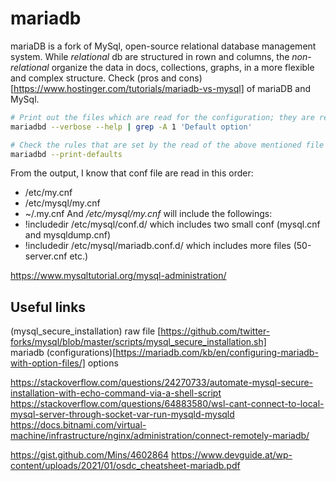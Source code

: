 # mariadb

mariaDB is a fork of MySql, open-source relational database management system. While _relational_ db are structured in rown and columns, the _non-relational_ organize the data in docs, collections, graphs, in a more flexible and complex structure. Check (pros and cons)[https://www.hostinger.com/tutorials/mariadb-vs-mysql] of mariaDB and MySql.

```bash
# Print out the files which are read for the configuration; they are read in that order, and they don't replace themselves, instead they _ADD_ the rules.
mariadbd --verbose --help | grep -A 1 'Default option'

# Check the rules that are set by the read of the above mentioned file
mariadbd --print-defaults
```  

From the output, I know that conf file are read in this order:
- /etc/my.cnf
- /etc/mysql/my.cnf
- ~/.my.cnf
And _/etc/mysql/my.cnf_ will include the followings:
- !includedir /etc/mysql/conf.d/ which includes two small conf (mysql.cnf and mysqldump.cnf)
- !includedir /etc/mysql/mariadb.conf.d/ which includes more files (50-server.cnf etc.)

https://www.mysqltutorial.org/mysql-administration/

## Useful links
(mysql_secure_installation) raw file [https://github.com/twitter-forks/mysql/blob/master/scripts/mysql_secure_installation.sh]  
mariadb (configurations)[https://mariadb.com/kb/en/configuring-mariadb-with-option-files/] options

https://stackoverflow.com/questions/24270733/automate-mysql-secure-installation-with-echo-command-via-a-shell-script
https://stackoverflow.com/questions/64883580/wsl-cant-connect-to-local-mysql-server-through-socket-var-run-mysqld-mysqld
https://docs.bitnami.com/virtual-machine/infrastructure/nginx/administration/connect-remotely-mariadb/

https://gist.github.com/Mins/4602864
https://www.devguide.at/wp-content/uploads/2021/01/osdc_cheatsheet-mariadb.pdf